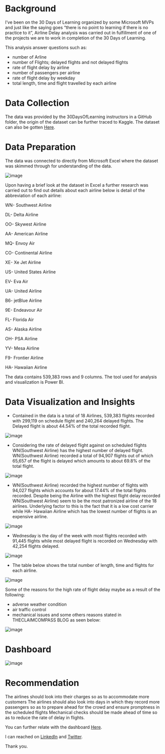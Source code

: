 # Background 
I’ve been on the 30 Days of Learning organized by some Microsoft MVPs and just like the saying goes “there is no point to learning if there is no practice to it”, Airline Delay analysis was carried out in fulfillment of one of the projects we are to work in completion of the 30 Days of Learning.

This analysis answer questions such as:

* number of Arline
* number of Flights; delayed flights and not delayed flights
* rate of flight delay by airline
* number of passengers per airline
* rate of flight delay by weekday
* total length, time and flight travelled by each airline

# Data Collection

The data was provided by the 30DaysOfLearning instructors in a GitHub folder, the origin of the dataset can be further traced to Kaggle. The dataset can also be gotten [Here](https://www.kaggle.com/datasets/jimschacko/airlines-dataset-to-predict-a-delay).

# Data Preparation

The data was connected to directly from Microsoft Excel where the dataset was skimmed through for understanding of the data.

![image](https://user-images.githubusercontent.com/101842162/180246488-1816b7be-1a45-4f3c-8b12-80e4399a0c3e.png)

Upon having a brief look at the dataset in Excel a further research was carried out to find out details about each airline below is detail of the abbreviation of each airline:

WN- Southwest Airline

DL- Delta Airline

OO- Skywest Airline

AA- American Airline

MQ- Envoy Air

CO- Continental Airline

XE- Xe Jet Airline

US- United States Airline

EV- Eva Air

UA- United Airline

B6- jetBlue Airline

9E- Endeavour Air

FL- Florida Air

AS- Alaska Airline

OH- PSA Airline

YV- Mesa Airline

F9- Frontier Airline

HA- Hawaiian Airline

The data contains 539,383 rows and 9 columns. The tool used for analysis and visualization is Power BI.

# Data Visualization and Insights

* Contained in the data is a total of 18 Airlines, 539,383 flights recorded with 299,119 on schedule flight and 240,264 delayed flights. The Delayed flight is about 44.54% of the total recorded flight.

![image](https://user-images.githubusercontent.com/101842162/180246911-59d1adb7-1cb0-4892-8c1f-1b83ba422ca5.png)

* Considering the rate of delayed flight against on scheduled flights WN(Southwest Airline) has the highest number of delayed flight. WN(Southwest Airline) recorded a total of 94,907 flights out of which 65,657 of the flight is delayed which amounts to about 69.8% of the total flight.

![image](https://user-images.githubusercontent.com/101842162/180247076-2f1a65be-8cae-4aae-936f-a2563fae728e.png)

* WN(Southwest Airline) recorded the highest number of flights with 94,027 flights which accounts for about 17.44% of the total flights recorded. Despite being the Airline with the highest flight delay recorded WN(Southwest Airline) seem to be the most patronized airline of the 18 airlines. Underlying factor to this is the fact that it is a low cost carrier while HA- Hawaiian Airline which has the lowest number of flights is an expensive airline.

![image](https://user-images.githubusercontent.com/101842162/180247200-7858b5a9-7f1c-40d4-a33f-e1fa30d92de9.png)

* Wednesday is the day of the week with most flights recorded with 91,445 flights while most delayed flight is recorded on Wednesday with 42,254 flights delayed.

![image](https://user-images.githubusercontent.com/101842162/180247321-967f19a7-9678-45fe-9863-c240c39fe893.png)

* The table below shows the total number of length, time and flights for each airline.

![image](https://user-images.githubusercontent.com/101842162/180247447-6a654bab-9cc2-49bd-a8ca-ce2ff17bcddc.png)

Some of the reasons for the high rate of flight delay maybe as a result of the following:

* adverse weather condition
* air traffic control
* mechanical issues and some others reasons stated in THECLAIMCOMPASS BLOG as seen below:

![image](https://user-images.githubusercontent.com/101842162/180247625-741bfd72-9550-4a2f-a7df-913542726741.png)

# Dashboard

![image](https://user-images.githubusercontent.com/101842162/180247744-518f5f0c-2731-4962-9ed0-e7bc1dfef712.png)

# Recommendation

The airlines should look into their charges so as to accommodate more customers
The airlines should also look into days in which they record more passengers so as to prepare ahead for the crowd and ensure promptness in the scheduled flights
Mechanical checks should be made ahead of time so as to reduce the rate of delay in flights.

You can further relate with the dashboard [Here](https://app.powerbi.com/Redirect?action=openreport&context=Annotate&ctid=66b3f0c2-8bc6-451e-9603-986f618ae682&pbi_source=mobile_android&groupObjectId=&appId=&reportObjectId=50f28766-4f53-450c-81cd-f1d85ba87334&reportPage=ReportSection5e8e650a09cad9791c07&bookmarkGuid=cf796314-8342-42b8-a726-e32a123ea229).

I can reached on [LinkedIn](http://www.linkedin.com/in/oluwatobiloba-fatodu) and [Twitter](https://twitter.com/TobilobaKalos).

Thank you.




